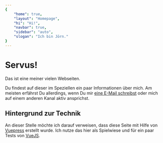 ```yaml
---
{
    "home": true,
    "layout": "Homepage",
    "hi": "Hi!",
    "navbar": true,
    "sidebar": "auto",
    "slogan": "Ich bin Jörn."
}
---
```

# Servus!

Das ist eine meiner vielen Webseiten.

Du findest auf dieser im Speziellen ein paar Informationen über mich. Am meisten erfährst Du allerdings, wenn Du mir 
[eine E-Mail schreibst](mailto:joern.bernhardt+narigo.github.io@googlemail.com) oder mich auf einem anderen Kanal 
aktiv ansprichst.

## Hintergrund zur Technik

An dieser Stelle möchte ich darauf verweisen, dass diese Seite mit Hilfe von [Vuepress](https://vuepress.vuejs.org/)
erstellt wurde. Ich nutze das hier als Spielwiese und für ein paar Tests von [VueJS](https://www.vuejs.org/).
